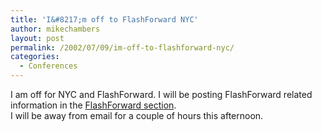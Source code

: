 ```yaml
---
title: 'I&#8217;m off to FlashForward NYC'
author: mikechambers
layout: post
permalink: /2002/07/09/im-off-to-flashforward-nyc/
categories:
  - Conferences
---
```



I am off for NYC and FlashForward. I will be posting FlashForward related information in the [FlashForward section][1].  
I will be away from email for a couple of hours this afternoon.

 [1]: http://radio.weblogs.com/0106797/categories/FlashForward/
